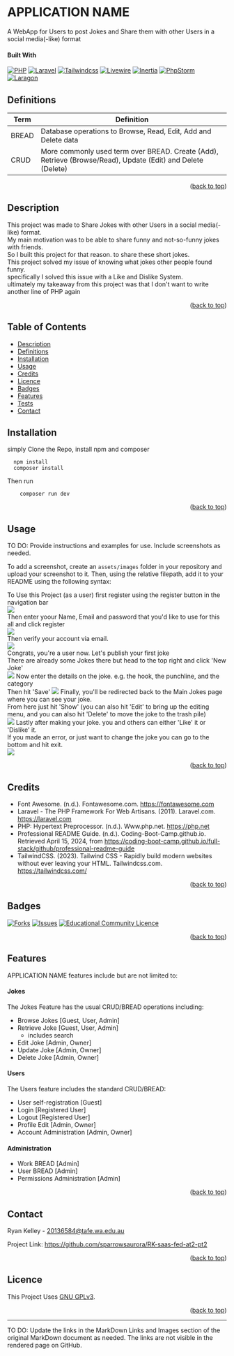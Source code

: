 # APPLICATION NAME
<a name="readme-top"></a>

A WebApp for Users to post Jokes and Share them with other Users in a social media(-like) format

#### Built With

[![PHP][Php.com]][Php-url]
[![Laravel][Laravel.com]][Laravel-url]
[![Tailwindcss][Tailwindcss.com]][Tailwindcss-url]
[![Livewire][Livewire.com]][Livewire-url]
[![Inertia][Inertia.com]][Inertia-url]
[![PhpStorm][phpstorm.com]][phpstorm-url]
[![Laragon][Laragon.org]][Laragon-url]

## Definitions

| Term | Definition                                                                                                  |
|----|-------------------------------------------------------------------------------------------------------------|
| BREAD | Database operations to Browse, Read, Edit, Add and Delete data                                               |
| CRUD | More commonly used term over BREAD. Create (Add), Retrieve (Browse/Read), Update (Edit) and Delete (Delete) |

<p align="right">(<a href="#readme-top">back to top</a>)</p>

## Description

This project was made to Share Jokes with other Users in a social media(-like) format.  
My main motivation was to be able to share funny and not-so-funny jokes with friends.  
So I built this project for that reason. to share these short jokes.  
This project solved my issue of knowing what jokes other people found funny.  
specifically I solved this issue with a Like and Dislike System.  
ultimately my takeaway from this project was that I don't want to write another line of PHP again

<p align="right">(<a href="#readme-top">back to top</a>)</p>



## Table of Contents

- [Description](#description)
- [Definitions](#definitions)
- [Installation](#installation)
- [Usage](#usage)
- [Credits](#credits)
- [Licence](#licence)
- [Badges](#badges)
- [Features](#features)
- [Tests](#tests)
- [Contact](#contact)

## Installation

simply Clone the Repo, install npm and composer

```shell
  npm install
  composer install
```

Then run

```shell
    composer run dev
```


<p align="right">(<a href="#readme-top">back to top</a>)</p>


## Usage

TO DO: Provide instructions and examples for use. Include screenshots as 
needed.

To add a screenshot, create an `assets/images` folder in your repository and
upload your screenshot to it. Then, using the relative filepath, add it to
your README using the following syntax:

To Use this Project (as a user) first register using the register button in the navigation bar  
![](assets/images/step1.png)  
Then enter yoour Name, Email and password that you'd like to use for this all and click register  
![](assets/images/step2.png)  
Then verify your account via email.  
![](assets/images/step3.png)  
Congrats, you're a user now. Let's publish your first joke  
There are already some Jokes there but head to the top right and click 'New Joke'  
![](assets/images/step4.png)
Now enter the details on the joke. e.g. the hook, the punchline, and the category  
Then hit 'Save'
![](assets/images/step5.png)
Finally, you'll be redirected back to the Main Jokes page where you can see your joke.  
From here just hit 'Show' (you can also hit 'Edit' to bring up the editing menu, 
and you can also hit 'Delete' to move the joke to the trash pile)  
![](assets/images/step6.png)
Lastly after making your joke. you and others can either 'Like' it or 'Dislike' it.  
If you made an error, or just want to change the joke you can go to the bottom and hit exit.  
![](assets/images/step7.png)

<p align="right">(<a href="#readme-top">back to top</a>)</p>


## Credits

- Font Awesome. (n.d.). Fontawesome.com. https://fontawesome.com
- Laravel - The PHP Framework For Web Artisans. (2011). Laravel.com. https://laravel.com
- PHP: Hypertext Preprocessor. (n.d.). Www.php.net. https://php.net
- Professional README Guide. (n.d.). Coding-Boot-Camp.github.io. Retrieved April 15, 2024, from https://coding-boot-camp.github.io/full-stack/github/professional-readme-guide
- TailwindCSS. (2023). Tailwind CSS - Rapidly build modern websites 
  without ever leaving your HTML. Tailwindcss.com. https://tailwindcss.com/


<p align="right">(<a href="#readme-top">back to top</a>)</p>



## Badges

<!-- PROJECT SHIELDS -->
<!--
*** I'm using markdown "reference style" links for readability.
*** Reference links are enclosed in brackets [ ] instead of parentheses ( ).
*** See the bottom of this document for the declaration of the reference variables
*** for contributors-url, forks-url, etc. This is an optional, concise syntax you may use.
*** https://www.markdownguide.org/basic-syntax/#reference-style-links
***
*** Forks, Issues and Licence Shields will NOT appear for Private Repos.
*** You may want to remove this section for this assessment.
*** Delete this block of comments once you have edited this ReadMe.
***
***
-->

[![Forks][forks-shield]][forks-url]
[![Issues][issues-shield]][issues-url]
[![Educational Community Licence][licence-shield]][licence-url]


<p align="right">(<a href="#readme-top">back to top</a>)</p>

## Features

APPLICATION NAME features include but are not limited to:

#### Jokes 

The Jokes Feature has the usual CRUD/BREAD operations including:

* Browse Jokes [Guest, User, Admin]
* Retrieve Joke [Guest, User, Admin]
    * includes search 
* Edit Joke [Admin, Owner]
* Update Joke [Admin, Owner]
* Delete Joke [Admin, Owner]

#### Users

The Users feature includes the standard CRUD/BREAD:

* User self-registration [Guest]
* Login [Registered User]
* Logout [Registered User]
* Profile Edit [Admin, Owner]
* Account Administration [Admin, Owner]

#### Administration

* Work BREAD [Admin]
* User BREAD [Admin]
* Permissions Administration [Admin]

<p align="right">(<a href="#readme-top">back to top</a>)</p>

<!--## Tests

Go the extra mile and write tests for your application. Then provide examples on how to run them here.

<p align="right">(<a href="#readme-top">back to top</a>)</p> -->


## Contact

Ryan Kelley - 20136584@tafe.wa.edu.au

Project Link: https://github.com/sparrowsaurora/RK-saas-fed-at2-pt2

<p align="right">(<a href="#readme-top">back to top</a>)</p>



## Licence

This Project Uses [GNU GPLv3](License.md).



<p align="right">(<a href="#readme-top">back to top</a>)</p>



---



TO DO: Update the links in the MarkDown Links and Images section of the 
original MarkDown document as needed. The links are not visible in the 
rendered page on GitHub. 

<!-- MARKDOWN LINKS & IMAGES -->
<!-- https://www.markdownguide.org/basic-syntax/#reference-style-links -->

[forks-shield]: http://img.shields.io/github/forks/adygcode/workopia-laravel-v11.svg?style=for-the-badge

[forks-url]: https://github.com/AdyGCode/workopia-laravel-v11/network/members

[issues-shield]: http://img.shields.io/github/issues/adygcode/workopia-laravel-v11.svg?style=for-the-badge

[issues-url]: https://github.com/adygcode/workopia-laravel-v11/issues

[licence-shield]: https://img.shields.io/github/license/adygcode/workopia-laravel-v11.svg?style=for-the-badge

[licence-url]: https://github.com/adygcode/workopia-laravel-v11/blob/main/License.md

[product-screenshot]: images/screenshot.png

[Laravel.com]: https://img.shields.io/badge/Laravel-FF2D20?style=for-the-badge&logo=laravel&logoColor=white

[Laravel-url]: https://laravel.com

[Tailwindcss.com]: https://img.shields.io/badge/Tailwindcss-06B6D4?style=for-the-badge&logo=tailwindcss&logoColor=white

[Tailwindcss-url]: https://tailwindcss.com

[Livewire.com]: https://img.shields.io/badge/Livewire-4E56A6?style=for-the-badge&logo=livewire&logoColor=white

[Livewire-url]: https://livewire.laravel.com

[Inertia.com]: https://img.shields.io/badge/Inertia-9553E9?style=for-the-badge&logo=inertia&logoColor=white

[Inertia-url]: https://inertiajs.com

[Php.com]: https://img.shields.io/badge/Php-777BB4?style=for-the-badge&logo=php&logoColor=white

[Php-url]: https://inertiajs.com

[phpstorm.com]: https://img.shields.io/badge/PhpStorm-000000?style=for-the-badge&logo=phpstorm&logoColor=white

[phpstorm-url]: https://www.jetbrains.com/phpstorm/

[Laragon.org]: https://img.shields.io/badge/Laragon-4CAF50?style=for-the-badge&logoColor=white


[Laragon-url]: https://laragon.org/
